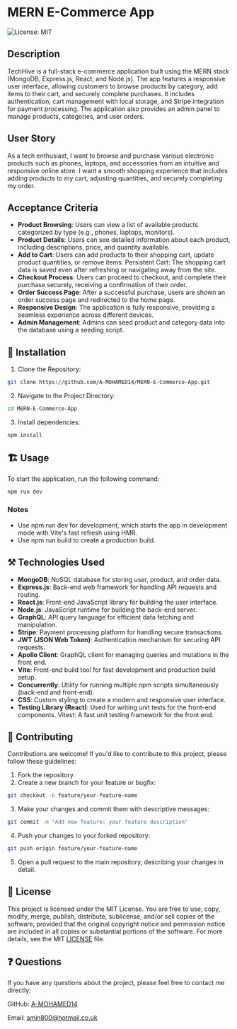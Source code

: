 # MERN E-Commerce App

![License: MIT](https://img.shields.io/badge/License-MIT-yellow.svg)

## Description

TechHive is a full-stack e-commerce application built using the MERN stack (MongoDB, Express.js, React, and Node.js). The app features a responsive user interface, allowing customers to browse products by category, add items to their cart, and securely complete purchases. It includes authentication, cart management with local storage, and Stripe integration for payment processing. The application also provides an admin panel to manage products, categories, and user orders.

## User Story

As a tech enthusiast, I want to browse and purchase various electronic products such as phones, laptops, and accessories from an intuitive and responsive online store. I want a smooth shopping experience that includes adding products to my cart, adjusting quantities, and securely completing my order.

## Acceptance Criteria

- **Product Browsing**: Users can view a list of available products categorized by type (e.g., phones, laptops, monitors).
- **Product Details**: Users can see detailed information about each product, including descriptions, price, and quantity available.
- **Add to Cart**: Users can add products to their shopping cart, update product quantities, or remove items.
  Persistent Cart: The shopping cart data is saved even after refreshing or navigating away from the site.
- **Checkout Process**: Users can proceed to checkout, and complete their purchase securely, receiving a confirmation of their order.
- **Order Success Page**: After a successful purchase, users are shown an order success page and redirected to the home page.
- **Responsive Design**: The application is fully responsive, providing a seamless experience across different devices.
- **Admin Management**: Admins can seed product and category data into the database using a seeding script.

## 🚀 Installation

1. Clone the Repository:

```sh
git clone https://github.com/A-MOHAMED14/MERN-E-Commerce-App.git
```

2. Navigate to the Project Directory:

```sh
cd MERN-E-Commerce-App
```

3. Install dependencies:

```sh
npm install
```

## 🏗️ Usage

To start the application, run the following command:

```sh
npm run dev
```

### Notes

- Use npm run dev for development, which starts the app in development mode with Vite's fast refresh using HMR.
- Use npm run build to create a production build.

## ⚒️ Technologies Used

- **MongoDB**: NoSQL database for storing user, product, and order data.
- **Express.js**: Back-end web framework for handling API requests and routing.
- **React.js**: Front-end JavaScript library for building the user interface.
- **Node.js**: JavaScript runtime for building the back-end server.
- **GraphQL**: API query language for efficient data fetching and manipulation.
- **Stripe**: Payment processing platform for handling secure transactions.
- **JWT (JSON Web Token)**: Authentication mechanism for securing API requests.
- **Apollo Client**: GraphQL client for managing queries and mutations in the front end.
- **Vite**: Front-end build tool for fast development and production build setup.
- **Concurrently**: Utility for running multiple npm scripts simultaneously (back-end and front-end).
- **CSS**: Custom styling to create a modern and responsive user interface.
- **Testing Library (React)**: Used for writing unit tests for the front-end components.
  Vitest: A fast unit testing framework for the front end.

## 🤝 Contributing

Contributions are welcome! If you'd like to contribute to this project, please follow these guidelines:

1. Fork the repository.
2. Create a new branch for your feature or bugfix:

```sh
git checkout -b feature/your-feature-name
```

3. Make your changes and commit them with descriptive messages:

```sh
git commit -m "Add new feature: your feature description"
```

4. Push your changes to your forked repository:

```sh
git push origin feature/your-feature-name
```

5. Open a pull request to the main repository, describing your changes in detail.

## 📄 License

This project is licensed under the MIT License. You are free to use, copy, modify, merge, publish, distribute, sublicense, and/or sell copies of the software, provided that the original copyright notice and permission notice are included in all copies or substantial portions of the software. For more details, see the MIT [LICENSE](https://opensource.org/licenses/MIT) file.

## ❓ Questions

If you have any questions about the project, please feel free to contact me directly:

GitHub: <a href="https://github.com/A-MOHAMED14">A-MOHAMED14</a>

Email: <a href="mailto:amin800@hotmail.co.uk">amin800@hotmail.co.uk</a>
